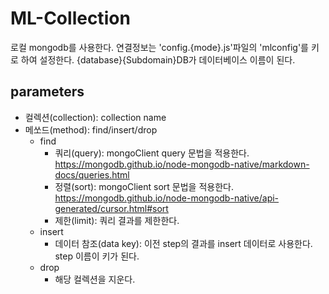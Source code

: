 # ML-Collection
로컬 mongodb를 사용한다.
연결정보는 'config.{mode}.js'파일의 'mlconfig'를 키로 하여 설정한다.
{database}{Subdomain}DB가 데이터베이스 이름이 된다.

## parameters
- 컬렉션(collection): collection name
- 메쏘드(method): find/insert/drop
  - find
    - 쿼리(query): mongoClient query 문법을 적용한다. https://mongodb.github.io/node-mongodb-native/markdown-docs/queries.html
    - 정렬(sort):  mongoClient sort 문법을 적용한다. https://mongodb.github.io/node-mongodb-native/api-generated/cursor.html#sort
    - 제한(limit): 쿼리 결과를 제한한다.
  - insert
    - 데이터 참조(data key): 이전 step의 결과를 insert 데이터로 사용한다. step 이름이 키가 된다.
  - drop
    - 해당 컬렉션을 지운다.